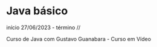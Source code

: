 # Java básico

início 27/06/2023 - término //

 Curso de Java com Gustavo Guanabara - Curso em Vídeo
